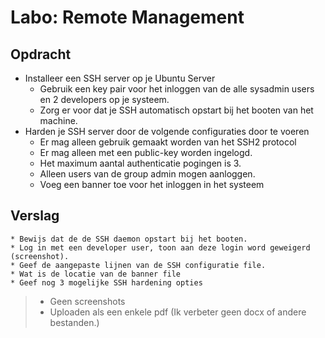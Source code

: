 # Labo: Remote Management
## Opdracht

* Installeer een SSH server op je Ubuntu Server
    * Gebruik een key pair voor het inloggen van de alle sysadmin users en 2
      developers op je systeem.
    * Zorg er voor dat je SSH automatisch opstart bij het booten van het
      machine.
* Harden je SSH server door de volgende configuraties door te voeren
    * Er mag alleen gebruik gemaakt worden van het SSH2 protocol
    * Er mag alleen met een public-key worden ingelogd.
    * Het maximum aantal authenticatie pogingen is 3.
    * Alleen users van de group admin mogen aanloggen.
    * Voeg een banner toe voor het inloggen in het systeem

## Verslag

    * Bewijs dat de de SSH daemon opstart bij het booten.
    * Log in met een developer user, toon aan deze login word geweigerd (screenshot).
    * Geef de aangepaste lijnen van de SSH configuratie file.
    * Wat is de locatie van de banner file
    * Geef nog 3 mogelijke SSH hardening opties

> * Geen screenshots
> * Uploaden als een enkele pdf (Ik verbeter geen docx of andere bestanden.)

